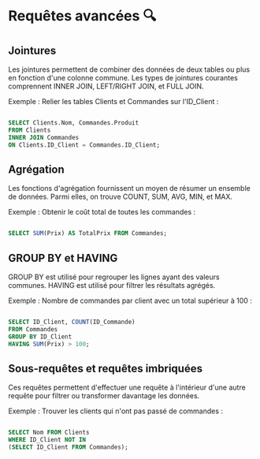 
# Requêtes avancées 🔍
## Jointures

Les jointures permettent de combiner des données de deux tables ou plus en fonction d'une colonne commune. Les types de jointures courantes comprennent INNER JOIN, LEFT/RIGHT JOIN, et FULL JOIN.

Exemple :
Relier les tables Clients et Commandes sur l'ID_Client :
```sql

SELECT Clients.Nom, Commandes.Produit 
FROM Clients 
INNER JOIN Commandes 
ON Clients.ID_Client = Commandes.ID_Client;
```
## Agrégation

Les fonctions d'agrégation fournissent un moyen de résumer un ensemble de données. Parmi elles, on trouve COUNT, SUM, AVG, MIN, et MAX.

Exemple :
Obtenir le coût total de toutes les commandes :
```sql

SELECT SUM(Prix) AS TotalPrix FROM Commandes;
```
## GROUP BY et HAVING

GROUP BY est utilisé pour regrouper les lignes ayant des valeurs communes. HAVING est utilisé pour filtrer les résultats agrégés.

Exemple :
Nombre de commandes par client avec un total supérieur à 100 :
```sql

SELECT ID_Client, COUNT(ID_Commande) 
FROM Commandes 
GROUP BY ID_Client 
HAVING SUM(Prix) > 100;
```
## Sous-requêtes et requêtes imbriquées

Ces requêtes permettent d'effectuer une requête à l'intérieur d'une autre requête pour filtrer ou transformer davantage les données.

Exemple :
Trouver les clients qui n'ont pas passé de commandes :

```sql

SELECT Nom FROM Clients 
WHERE ID_Client NOT IN 
(SELECT ID_Client FROM Commandes);

```
